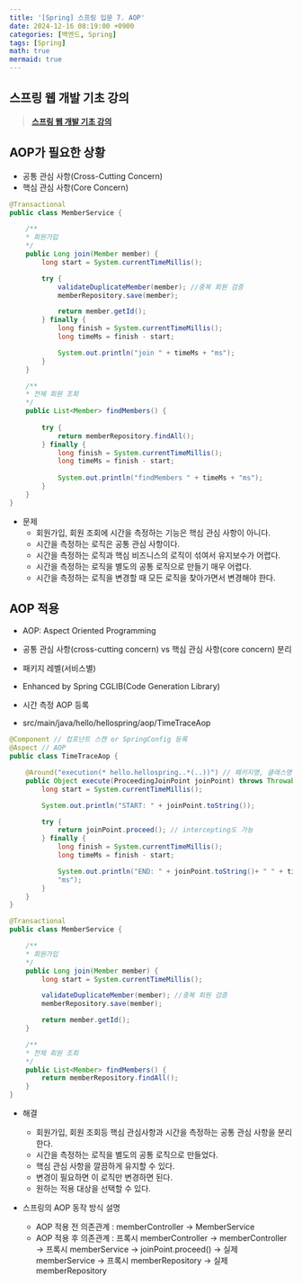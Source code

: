 ```yaml
---
title: '[Spring] 스프링 입문 7. AOP'
date: 2024-12-16 08:19:00 +0900
categories: [백엔드, Spring]
tags: [Spring]
math: true
mermaid: true
---
```


## 스프링 웹 개발 기초 강의
> [**스프링 웹 개발 기초 강의**](https://www.inflearn.com/course/스프링-입문-스프링부트)

## AOP가 필요한 상황
- 공통 관심 사항(Cross-Cutting Concern)
- 핵심 관심 사항(Core Concern)

```java
@Transactional
public class MemberService {

    /**
    * 회원가입
    */
    public Long join(Member member) {
        long start = System.currentTimeMillis();

        try {
            validateDuplicateMember(member); //중복 회원 검증
            memberRepository.save(member);

            return member.getId();
        } finally {
            long finish = System.currentTimeMillis();
            long timeMs = finish - start;

            System.out.println("join " + timeMs + "ms");
        }
    }

    /**
    * 전체 회원 조회
    */
    public List<Member> findMembers() {
        
        try {
            return memberRepository.findAll();
        } finally {
            long finish = System.currentTimeMillis();
            long timeMs = finish - start;
            
            System.out.println("findMembers " + timeMs + "ms");
        }
    }
}
```

- 문제
    - 회원가입, 회원 조회에 시간을 측정하는 기능은 핵심 관심 사항이 아니다.
    - 시간을 측정하는 로직은 공통 관심 사항이다.
    - 시간을 측정하는 로직과 핵심 비즈니스의 로직이 섞여서 유지보수가 어렵다.
    - 시간을 측정하는 로직을 별도의 공통 로직으로 만들기 매우 어렵다.
    - 시간을 측정하는 로직을 변경할 때 모든 로직을 찾아가면서 변경해야 한다.

## AOP 적용
- AOP: Aspect Oriented Programming
- 공통 관심 사항(cross-cutting concern) vs 핵심 관심 사항(core concern) 분리
- 패키지 레벨(서비스별)
- Enhanced by Spring CGLIB(Code Generation Library)

- 시간 측정 AOP 등록
- src/main/java/hello/hellospring/aop/TimeTraceAop
```java
@Component // 컴포넌트 스캔 or SpringConfig 등록
@Aspect // AOP
public class TimeTraceAop {

    @Around("execution(* hello.hellospring..*(..))") // 패키지명, 클래스명, 파라미터 타입
    public Object execute(ProceedingJoinPoint joinPoint) throws Throwable {
        long start = System.currentTimeMillis();

        System.out.println("START: " + joinPoint.toString());

        try {
            return joinPoint.proceed(); // intercepting도 가능
        } finally {
            long finish = System.currentTimeMillis();
            long timeMs = finish - start;

            System.out.println("END: " + joinPoint.toString()+ " " + timeMs +
            "ms");
        }
    }
}
```

```java
@Transactional
public class MemberService {

    /**
    * 회원가입
    */
    public Long join(Member member) {
        long start = System.currentTimeMillis();

        validateDuplicateMember(member); //중복 회원 검증
        memberRepository.save(member);

        return member.getId();
    }

    /**
    * 전체 회원 조회
    */
    public List<Member> findMembers() {
        return memberRepository.findAll();
    }
}
```

- 해결
    - 회원가입, 회원 조회등 핵심 관심사항과 시간을 측정하는 공통 관심 사항을 분리한다.
    - 시간을 측정하는 로직을 별도의 공통 로직으로 만들었다.
    - 핵심 관심 사항을 깔끔하게 유지할 수 있다.
    - 변경이 필요하면 이 로직만 변경하면 된다.
    - 원하는 적용 대상을 선택할 수 있다.

- 스프링의 AOP 동작 방식 설명
    - AOP 적용 전 의존관계 : memberController -> MemberService
    - AOP 적용 후 의존관계 : 프록시 memberController -> memberController -> 프록시 memberService -> joinPoint.proceed() -> 실제 memberService -> 프록시 memberRepository -> 실제 memberRepository